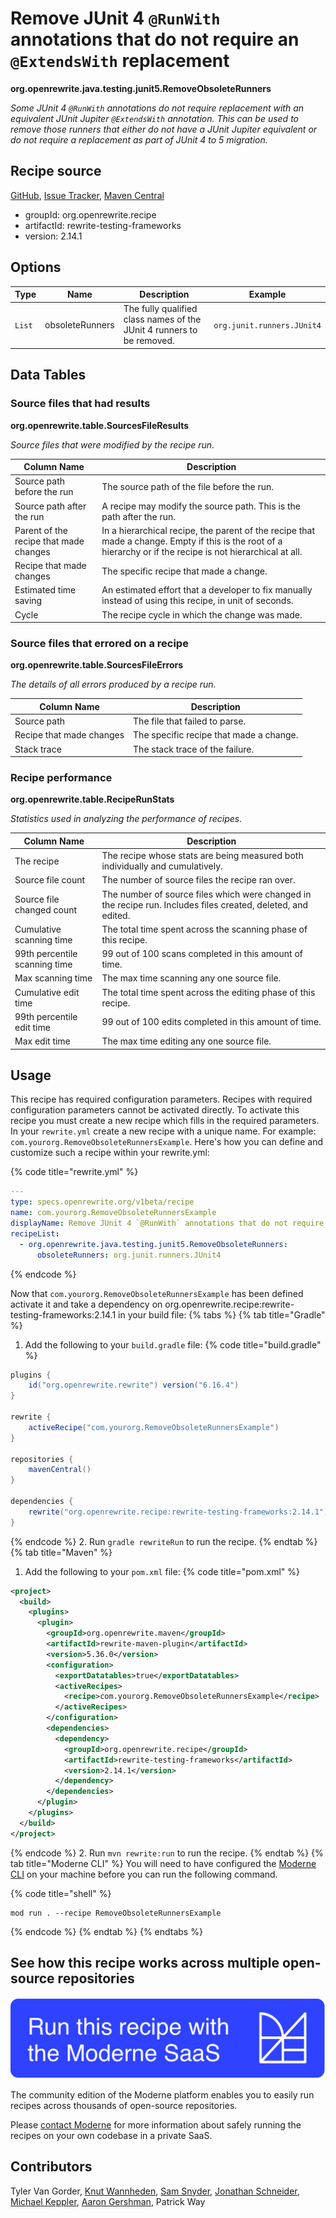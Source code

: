 # Remove JUnit 4 `@RunWith` annotations that do not require an `@ExtendsWith` replacement

**org.openrewrite.java.testing.junit5.RemoveObsoleteRunners**

_Some JUnit 4 `@RunWith` annotations do not require replacement with an equivalent JUnit Jupiter `@ExtendsWith` annotation. This can be used to remove those runners that either do not have a JUnit Jupiter equivalent or do not require a replacement as part of JUnit 4 to 5 migration._

## Recipe source

[GitHub](https://github.com/openrewrite/rewrite-testing-frameworks/blob/main/src/main/java/org/openrewrite/java/testing/junit5/RemoveObsoleteRunners.java), [Issue Tracker](https://github.com/openrewrite/rewrite-testing-frameworks/issues), [Maven Central](https://central.sonatype.com/artifact/org.openrewrite.recipe/rewrite-testing-frameworks/2.14.1/jar)

* groupId: org.openrewrite.recipe
* artifactId: rewrite-testing-frameworks
* version: 2.14.1

## Options

| Type | Name | Description | Example |
| -- | -- | -- | -- |
| `List` | obsoleteRunners | The fully qualified class names of the JUnit 4 runners to be removed. | `org.junit.runners.JUnit4` |

## Data Tables

### Source files that had results
**org.openrewrite.table.SourcesFileResults**

_Source files that were modified by the recipe run._

| Column Name | Description |
| ----------- | ----------- |
| Source path before the run | The source path of the file before the run. |
| Source path after the run | A recipe may modify the source path. This is the path after the run. |
| Parent of the recipe that made changes | In a hierarchical recipe, the parent of the recipe that made a change. Empty if this is the root of a hierarchy or if the recipe is not hierarchical at all. |
| Recipe that made changes | The specific recipe that made a change. |
| Estimated time saving | An estimated effort that a developer to fix manually instead of using this recipe, in unit of seconds. |
| Cycle | The recipe cycle in which the change was made. |

### Source files that errored on a recipe
**org.openrewrite.table.SourcesFileErrors**

_The details of all errors produced by a recipe run._

| Column Name | Description |
| ----------- | ----------- |
| Source path | The file that failed to parse. |
| Recipe that made changes | The specific recipe that made a change. |
| Stack trace | The stack trace of the failure. |

### Recipe performance
**org.openrewrite.table.RecipeRunStats**

_Statistics used in analyzing the performance of recipes._

| Column Name | Description |
| ----------- | ----------- |
| The recipe | The recipe whose stats are being measured both individually and cumulatively. |
| Source file count | The number of source files the recipe ran over. |
| Source file changed count | The number of source files which were changed in the recipe run. Includes files created, deleted, and edited. |
| Cumulative scanning time | The total time spent across the scanning phase of this recipe. |
| 99th percentile scanning time | 99 out of 100 scans completed in this amount of time. |
| Max scanning time | The max time scanning any one source file. |
| Cumulative edit time | The total time spent across the editing phase of this recipe. |
| 99th percentile edit time | 99 out of 100 edits completed in this amount of time. |
| Max edit time | The max time editing any one source file. |


## Usage

This recipe has required configuration parameters. Recipes with required configuration parameters cannot be activated directly. To activate this recipe you must create a new recipe which fills in the required parameters. In your `rewrite.yml` create a new recipe with a unique name. For example: `com.yourorg.RemoveObsoleteRunnersExample`.
Here's how you can define and customize such a recipe within your rewrite.yml:

{% code title="rewrite.yml" %}
```yaml
---
type: specs.openrewrite.org/v1beta/recipe
name: com.yourorg.RemoveObsoleteRunnersExample
displayName: Remove JUnit 4 `@RunWith` annotations that do not require an `@ExtendsWith` replacement example
recipeList:
  - org.openrewrite.java.testing.junit5.RemoveObsoleteRunners:
      obsoleteRunners: org.junit.runners.JUnit4
```
{% endcode %}

Now that `com.yourorg.RemoveObsoleteRunnersExample` has been defined activate it and take a dependency on org.openrewrite.recipe:rewrite-testing-frameworks:2.14.1 in your build file:
{% tabs %}
{% tab title="Gradle" %}
1. Add the following to your `build.gradle` file:
{% code title="build.gradle" %}
```groovy
plugins {
    id("org.openrewrite.rewrite") version("6.16.4")
}

rewrite {
    activeRecipe("com.yourorg.RemoveObsoleteRunnersExample")
}

repositories {
    mavenCentral()
}

dependencies {
    rewrite("org.openrewrite.recipe:rewrite-testing-frameworks:2.14.1")
}
```
{% endcode %}
2. Run `gradle rewriteRun` to run the recipe.
{% endtab %}
{% tab title="Maven" %}
1. Add the following to your `pom.xml` file:
{% code title="pom.xml" %}
```xml
<project>
  <build>
    <plugins>
      <plugin>
        <groupId>org.openrewrite.maven</groupId>
        <artifactId>rewrite-maven-plugin</artifactId>
        <version>5.36.0</version>
        <configuration>
          <exportDatatables>true</exportDatatables>
          <activeRecipes>
            <recipe>com.yourorg.RemoveObsoleteRunnersExample</recipe>
          </activeRecipes>
        </configuration>
        <dependencies>
          <dependency>
            <groupId>org.openrewrite.recipe</groupId>
            <artifactId>rewrite-testing-frameworks</artifactId>
            <version>2.14.1</version>
          </dependency>
        </dependencies>
      </plugin>
    </plugins>
  </build>
</project>
```
{% endcode %}
2. Run `mvn rewrite:run` to run the recipe.
{% endtab %}
{% tab title="Moderne CLI" %}
You will need to have configured the [Moderne CLI](https://docs.moderne.io/moderne-cli/cli-intro) on your machine before you can run the following command.

{% code title="shell" %}
```shell
mod run . --recipe RemoveObsoleteRunnersExample
```
{% endcode %}
{% endtab %}
{% endtabs %}

## See how this recipe works across multiple open-source repositories

[![Moderne Link Image](/.gitbook/assets/ModerneRecipeButton.png)](https://app.moderne.io/recipes/org.openrewrite.java.testing.junit5.RemoveObsoleteRunners)

The community edition of the Moderne platform enables you to easily run recipes across thousands of open-source repositories.

Please [contact Moderne](https://moderne.io/product) for more information about safely running the recipes on your own codebase in a private SaaS.

## Contributors
Tyler Van Gorder, [Knut Wannheden](mailto:knut@moderne.io), [Sam Snyder](mailto:sam@moderne.io), [Jonathan Schneider](mailto:jkschneider@gmail.com), [Michael Keppler](mailto:bananeweizen@gmx.de), [Aaron Gershman](mailto:aegershman@gmail.com), Patrick Way
